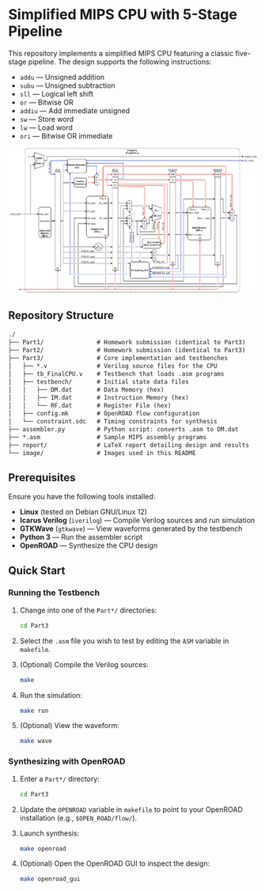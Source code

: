 # Simplified MIPS CPU with 5-Stage Pipeline

This repository implements a simplified MIPS CPU featuring a classic five-stage pipeline. The design supports the following instructions:

* `addu`  — Unsigned addition
* `subu`  — Unsigned subtraction
* `sll`   — Logical left shift
* `or`    — Bitwise OR
* `addiu` — Add immediate unsigned
* `sw`    — Store word
* `lw`    — Load word
* `ori`   — Bitwise OR immediate

![CPU Architecture](image/CPU.png)

## Repository Structure

```
./
├── Part1/               # Homework submission (identical to Part3)
├── Part2/               # Homework submission (identical to Part3)
├── Part3/               # Core implementation and testbenches
│   ├── *.v              # Verilog source files for the CPU
│   ├── tb_FinalCPU.v    # Testbench that loads .asm programs
│   ├── testbench/       # Initial state data files
│   │   ├── DM.dat       # Data Memory (hex)
│   │   ├── IM.dat       # Instruction Memory (hex)
│   │   └── RF.dat       # Register File (hex)
│   ├── config.mk        # OpenROAD flow configuration
│   └── constraint.sdc   # Timing constraints for synthesis
├── assembler.py         # Python script: converts .asm to DM.dat
├── *.asm                # Sample MIPS assembly programs
├── report/              # LaTeX report detailing design and results
└── image/               # Images used in this README
```

## Prerequisites

Ensure you have the following tools installed:

* **Linux** (tested on Debian GNU/Linux 12)
* **Icarus Verilog** (`iverilog`) — Compile Verilog sources and run simulation
* **GTKWave** (`gtkwave`) — View waveforms generated by the testbench
* **Python 3** — Run the assembler script
* **OpenROAD** — Synthesize the CPU design

## Quick Start

### Running the Testbench

1. Change into one of the `Part*/` directories:

   ```bash
   cd Part3
   ```
2. Select the `.asm` file you wish to test by editing the `ASM` variable in `makefile`.
3. (Optional) Compile the Verilog sources:

   ```bash
   make
   ```
4. Run the simulation:

   ```bash
   make run
   ```
5. (Optional) View the waveform:

   ```bash
   make wave
   ```

### Synthesizing with OpenROAD

1. Enter a `Part*/` directory:

   ```bash
   cd Part3
   ```
2. Update the `OPENROAD` variable in `makefile` to point to your OpenROAD installation (e.g., `$OPEN_ROAD/flow/`).
3. Launch synthesis:

   ```bash
   make openroad
   ```
4. (Optional) Open the OpenROAD GUI to inspect the design:

   ```bash
   make openroad_gui
   ```